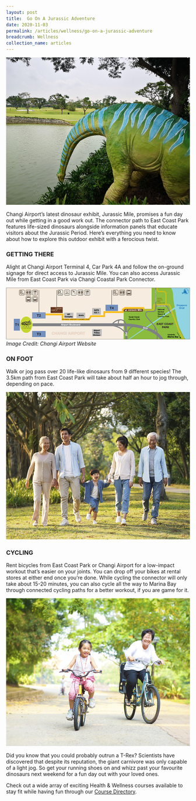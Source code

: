 ```yaml
---
layout: post
title:  Go On A Jurassic Adventure
date: 2020-11-03
permalink: /articles/wellness/go-on-a-jurassic-adventure
breadcrumb: Wellness
collection_name: articles
---
```

![Go On A Jurassic Adventure](/images/content-articles/wellness/go-on-a-jurassic-adventure-img1.jpg)

Changi Airport’s latest dinosaur exhibit, Jurassic Mile, promises a fun day out while getting in a good work out. The connector path to East Coast Park features life-sized dinosaurs alongside information panels that educate visitors about the Jurassic Period. Here’s everything you need to know about how to explore this outdoor exhibit with a ferocious twist. 

### GETTING THERE
Alight at Changi Airport Terminal 4, Car Park 4A and follow the on-ground signage for direct access to Jurassic Mile. You can also access Jurassic Mile from East Coast Park via Changi Coastal Park Connector.

![Go On A Jurassic Adventure](/images/content-articles/wellness/go-on-a-jurassic-adventure-img2.jpg)
*Image Credit: Changi Airport Website*

### ON FOOT
Walk or jog pass over 20 life-like dinosaurs from 9 different species! The 3.5km path from East Coast Park will take about half an hour to jog through, depending on pace.

![Go On A Jurassic Adventure](/images/content-articles/wellness/go-on-a-jurassic-adventure-img3.jpg)

### CYCLING
Rent bicycles from East Coast Park or Changi Airport for a low-impact workout that’s easier on your joints. You can drop off your bikes at rental stores at either end once you’re done. While cycling the connector will only take about 15-20 minutes, you can also cycle all the way to Marina Bay through connected cycling paths for a better workout, if you are game for it.

![Go On A Jurassic Adventure](/images/content-articles/wellness/go-on-a-jurassic-adventure-img4.jpg)

Did you know that you could probably outrun a T-Rex? Scientists have discovered that despite its reputation, the giant carnivore was only capable of a light jog. So get your running shoes on and whizz past your favourite dinosaurs next weekend for a fun day out with your loved ones.

Check out a wide array of exciting Health & Wellness courses available to stay fit while having fun through our [Course Directory](../../course-directory/health-and-wellness/).